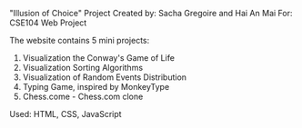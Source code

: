 "Illusion of Choice" Project
Created by: Sacha Gregoire and Hai An Mai
For: CSE104 Web Project

The website contains 5 mini projects:
1. Visualization the Conway's Game of Life
2. Visualization Sorting Algorithms
3. Visualization of Random Events Distribution
4. Typing Game, inspired by MonkeyType
5. Chess.come - Chess.com clone

Used: HTML, CSS, JavaScript
